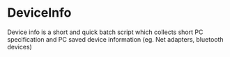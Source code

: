 # DeviceInfo
Device info is a short and quick batch script which collects short PC specification and PC saved device information (eg. Net adapters, bluetooth devices)
